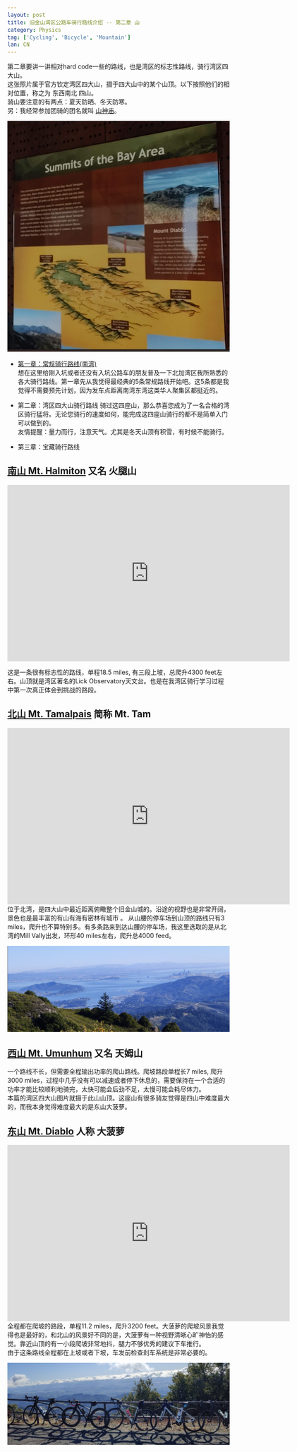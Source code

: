 ```yaml
---
layout: post
title: 旧金山湾区公路车骑行路线介绍 -- 第二章 山
category: Physics
tag: ['Cycling', 'Bicycle', 'Mountain']
lan: CN
---
```


第二章要讲一讲相对hard code一些的路线，也是湾区的标志性路线，骑行湾区四大山。 <br/>
这张照片属于官方钦定湾区四大山，摄于四大山中的某个山顶。以下按照他们的相对位置，称之为 东西南北 四山。 <br/>
骑山要注意的有两点：夏天防晒、冬天防寒。 <br/>
另：我经常参加团骑的团名就叫 [山神庙](https://www.strava.com/clubs/DLLM)。

![Summits of the Bay Area](/images/cycling_routes/2023-04-11_summit_of_bay_area.png)

<!--preview-->

* [第一章：常规骑行路线(南湾)](/way/cycling-routes-at-bay-area)  <br />
想在这里给刚入坑或者还没有入坑公路车的朋友普及一下北加湾区我所熟悉的各大骑行路线。第一章先从我觉得最经典的5条常规路线开始吧。这5条都是我觉得不需要预先计划，因为发车点距离南湾东湾这类华人聚集区都挺近的。

* 第二章：湾区四大山骑行路线
骑过这四座山，那么恭喜您成为了一名合格的湾区骑行猛将。无论您骑行的速度如何，能完成这四座山骑行的都不是简单入门可以做到的。 <br/>
友情提醒：量力而行，注意天气。尤其是冬天山顶有积雪，有时候不能骑行。 <br/>

* 第三章：宝藏骑行路线

## [南山 Mt. Halmiton](https://footpathapp.com/routes/04-mt-hamilton/f64c2da2-e871-4b26-9813-1d6d198f0b7f) 又名 火腿山
<div style="width: 640px; height: 400px;"><iframe src="https://footpathapp.com/routes/04-mt-hamilton/f64c2da2-e871-4b26-9813-1d6d198f0b7f" width="100%" height="100%" frameborder="0"></iframe></div>

这是一条很有标志性的路线，单程18.5 miles, 有三段上坡，总爬升4300 feet左右。山顶就是湾区著名的Lick Observatory天文台。也是在我湾区骑行学习过程中第一次真正体会到挑战的路段。
<br/>

## [北山 Mt. Tamalpais](https://footpathapp.com/routes/mt-tam/342ee9e1-2351-4755-aad4-3733f2a68d46) 简称 Mt. Tam
<div style="width: 640px; height: 400px;"><iframe src="https://footpathapp.com/routes/342ee9e1-2351-4755-aad4-3733f2a68d46?embed=1" width="100%" height="100%" frameborder="0"></iframe></div>
位于北湾，是四大山中最近距离俯瞰整个旧金山城的。沿途的视野也是非常开阔，景色也是最丰富的有山有海有密林有城市
。
从山腰的停车场到山顶的路线只有3 miles，爬升也不算特别多。有多条路来到达山腰的停车场，我这里选取的是从北湾的Mill Vally出发，环形40 miles左右，爬升总4000 feed。

![Mt. Tam](/images/cycling_routes/2020-11-27_Mt_Tam.png)
<br/>

## [西山 Mt. Umunhum](https://www.strava.com/routes/3103057035174580870) 又名 天姆山
<div class="strava-embed-placeholder" data-embed-type="route" data-embed-id="3103057035174580870"></div><script src="https://strava-embeds.com/embed.js"></script>
一个路线不长，但需要全程输出功率的爬山路线。爬坡路段单程长7 miles, 爬升3000 miles，过程中几乎没有可以减速或者停下休息的，需要保持在一个合适的功率才能比较顺利地骑完，太快可能会后劲不足，太慢可能会耗尽体力。 <br/>
本篇的湾区四大山图片就摄于此山山顶。这座山有很多骑友觉得是四山中难度最大的，而我本身觉得难度最大的是东山大菠萝。
<br/>

## [东山 Mt. Diablo](https://footpathapp.com/routes/c71423e5-9213-4270-9f59-4006b2c4f422) 人称 大菠萝
<div style="width: 640px; height: 400px;"><iframe src="https://footpathapp.com/routes/c71423e5-9213-4270-9f59-4006b2c4f422?embed=1" width="100%" height="100%" frameborder="0"></iframe></div>
全程都在爬坡的路段，单程11.2 miles，爬升3200 feet。大菠萝的爬坡风景我觉得也是最好的，和北山的风景好不同的是，大菠萝有一种视野清晰心旷神怡的感觉。靠近山顶的有一小段爬坡非常地抖，腿力不够优秀的建议下车推行。<br />
由于这条路线全程都在上坡或者下坡，车发前检查刹车系统是非常必要的。

![Mt. Diablo](/images/cycling_routes/2019-12-15_Mt.Diablo.png)

